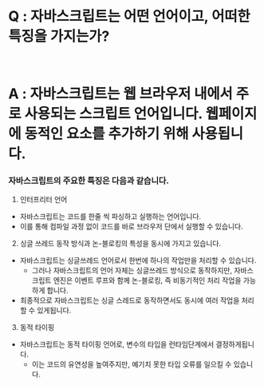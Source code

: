 # Q : 자바스크립트는 어떤 언어이고, 어떠한 특징을 가지는가?

<br />

# A : 자바스크립트는 웹 브라우저 내에서 주로 사용되는 스크립트 언어입니다. 웹페이지에 동적인 요소를 추가하기 위해 사용됩니다.

### 자바스크립트의 주요한 특징은 다음과 같습니다.

1. 인터프리터 언어

- 자바스크립트는 코드를 한줄 씩 파싱하고 실행하는 언어입니다.
- 이를 통해 컴파일 과정 없이 코드를 바로 브라우저 단에서 실행할 수 있습니다.

2. 싱글 쓰레드 동작 방식과 논-블로킹의 특성을 동시에 가지고 있습니다.

- 자바스크립트는 싱글쓰레드 언어로서 한번에 하나의 작업만을 처리할 수 있습니다.
  - 그러나 자바스크립트의 언어 자체는 싱글쓰레드 방식으로 동작하지만, 자바스크립트 엔진은 이벤트 루프와 함께 논-블로킹, 즉 비동기적인 처리 작업을 가능하게 합니다.
- 최종적으로 자바스크립트는 싱글 스레드로 동작하면서도 동시에 여러 작업을 처리할 수 있게됩니다.

3. 동적 타이핑

- 자바스크립트는 동적 타이핑 언어로, 변수의 타입을 런타임단계에서 결정하게됩니다.
  - 이는 코드의 유연성을 높여주지만, 예기치 못한 타입 오류를 일으킬 수 있습니다.

